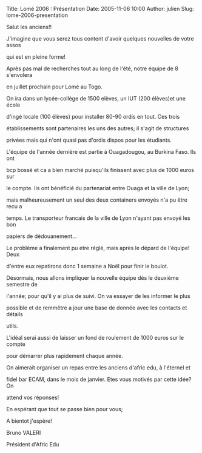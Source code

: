 Title: Lomé 2006 : Présentation
Date: 2005-11-06 10:00
Author: julien
Slug: lome-2006-presentation

Salut les anciens!!

</p>
J'imagine que vous serez tous content d'avoir quelques nouvelles de
votre assos  

qui est en pleine forme!

</p>
Après pas mal de recherches tout au long de l'été, notre équipe de 8
s'envolera  

en juillet prochain pour Lomé au Togo.  

On ira dans un lycée-collège de 1500 elèves, un IUT (200 élèves)et une
école  

d'ingé locale (100 élèves) pour installer 80-90 ordis en tout. Ces
trois  

établissements sont partenaires les uns des autres; il s'agit de
structures  

privées mais qui n'ont quasi pas d'ordis dispos pour les étudiants.

</p>
L'équipe de l'année dernière est partie à Ouagadougou, au Burkina Faso.
Ils ont  

bcp bossé et ca a bien marché puisqu'ils finissent avec plus de 1000
euros sur  

le compte. Ils ont bénéficié du partenariat entre Ouaga et la ville de
Lyon;  

mais malheureusement un seul des deux containers envoyés n'a pu être
recu a  

temps. Le transporteur francais de la ville de Lyon n'ayant pas envoyé
les bon  

papiers de dédouanement...  

Le problème a finalement pu etre réglé, mais après le dépard de
l'équipe! Deux  

d'entre eux repatirons donc 1 semaine a Noël pour finir le boulot.

</p>
Désormais, nous allons impliquer la nouvelle équipe dès le deuxième
semestre de  

l'année; pour qu'il y ai plus de suivi. On va essayer de les informer le
plus  

possible et de remmêtre a jour une base de donnée avec les contacts et
détails  

utils.  

L'idéal serai aussi de laisser un fond de roulement de 1000 euros sur le
compte  

pour démarrer plus rapidement chaque année.

</p>
On aimerait organiser un repas entre les anciens d'afric edu, à
l'éternel et  

fidel bar ECAM, dans le mois de janvier. Etes vous motivés par cette
idée? On  

attend vos réponses!

</p>
En espérant que tout se passe bien pour vous;  

A bientot j'espère!

</p>
Bruno VALERI  

Président d'Afric Edu

</p>

